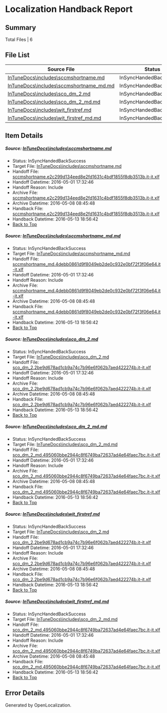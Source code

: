 # <a name='report-top'></a> Localization Handback Report

## Summary
 Total Files | 6

## File List
 Source File | Status | Details 
 ----------- | ------ | ------- 
 [InTuneDocs\includes\sccmshortname.md](https://github.com/Microsoft/IntuneDocs-pr/blob/56ab8c21f7da490c3bf0d541c7026e2ed84926dd/InTuneDocs/includes/sccmshortname.md) | InSyncHandedBackSuccess | [Details](#cad3187986387bfe5f86110f478472b563645089586)
 [InTuneDocs\includes\sccmshortname_md.md](https://github.com/Microsoft/IntuneDocs-pr/blob/56ab8c21f7da490c3bf0d541c7026e2ed84926dd/InTuneDocs/includes/sccmshortname_md.md) | InSyncHandedBackSuccess | [Details](#20a783276163d706389339c9aac1f842a67b9530587)
 [InTuneDocs\includes\sco_dm_2.md](https://github.com/Microsoft/IntuneDocs-pr/blob/56ab8c21f7da490c3bf0d541c7026e2ed84926dd/InTuneDocs/includes/sco_dm_2.md) | InSyncHandedBackSuccess | [Details](#fc2812773cc47aea0a10db21ce53670c3a0dd87c588)
 [InTuneDocs\includes\sco_dm_2_md.md](https://github.com/Microsoft/IntuneDocs-pr/blob/56ab8c21f7da490c3bf0d541c7026e2ed84926dd/InTuneDocs/includes/sco_dm_2_md.md) | InSyncHandedBackSuccess | [Details](#1202b6045bb557987046393241d45a6c4e1a9be5589)
 [InTuneDocs\includes\wit_firstref.md](https://github.com/Microsoft/IntuneDocs-pr/blob/c654f2b063604d88217304f93463563756057327/InTuneDocs/includes/wit_firstref.md) | InSyncHandedBackSuccess | [Details](#fc2812773cc47aea0a10db21ce53670c3a0dd87c610)
 [InTuneDocs\includes\wit_firstref_md.md](https://github.com/Microsoft/IntuneDocs-pr/blob/c654f2b063604d88217304f93463563756057327/InTuneDocs/includes/wit_firstref_md.md) | InSyncHandedBackSuccess | [Details](#1202b6045bb557987046393241d45a6c4e1a9be5611)

## Item Details
##### <a name='cad3187986387bfe5f86110f478472b563645089586'></a> Source: [InTuneDocs\includes\sccmshortname.md](https://github.com/Microsoft/IntuneDocs-pr/blob/56ab8c21f7da490c3bf0d541c7026e2ed84926dd/InTuneDocs/includes/sccmshortname.md)
* Status: InSyncHandedBackSuccess
* Target File: [InTuneDocs\includes\sccmshortname.md](https://github.com/Microsoft/IntuneDocs-pr.it-it/blob/7968d0f25566db31e472ae274395a08e3be965c5/InTuneDocs/includes/sccmshortname.md)
* Handoff File: [sccmshortname.e2c299d134eed8e2fd1631c4bdf1855f8db3513b.it-it.xlf](https://github.com/Microsoft/EM.handoff/blob/1478716473121bd55ee33033ee376cf69461303f/ol-handoff/Microsoft/IntuneDocs-pr.it-it/master/sccmshortname.e2c299d134eed8e2fd1631c4bdf1855f8db3513b.it-it.xlf)
* Handoff Datetime: 2016-05-01 17:32:46
* Handoff Reason: Include
* Archive File: [sccmshortname.e2c299d134eed8e2fd1631c4bdf1855f8db3513b.it-it.xlf](https://github.com/Microsoft/EM.handoff/blob/922e2b660b2cb99f2d063a158df90d3281739e8d/ol-handoff/Microsoft/IntuneDocs-pr.it-it/master/archive/sccmshortname.e2c299d134eed8e2fd1631c4bdf1855f8db3513b.it-it.xlf)
* Archive Datetime: 2016-05-08 08:45:48
* Handback File: [sccmshortname.e2c299d134eed8e2fd1631c4bdf1855f8db3513b.it-it.xlf](https://github.com/Microsoft/EM.handback/blob/4c52db6edea074e89cb6614cbba9aa6a84634b1f/ol-handback/Microsoft/IntuneDocs-pr.it-it/master/sccmshortname.e2c299d134eed8e2fd1631c4bdf1855f8db3513b.it-it.xlf)
* Handback Datetime: 2016-05-13 18:56:42
* [Back to Top](#report-top)

##### <a name='20a783276163d706389339c9aac1f842a67b9530587'></a> Source: [InTuneDocs\includes\sccmshortname_md.md](https://github.com/Microsoft/IntuneDocs-pr/blob/56ab8c21f7da490c3bf0d541c7026e2ed84926dd/InTuneDocs/includes/sccmshortname_md.md)
* Status: InSyncHandedBackSuccess
* Target File: [InTuneDocs\includes\sccmshortname_md.md](https://github.com/Microsoft/IntuneDocs-pr.it-it/blob/7968d0f25566db31e472ae274395a08e3be965c5/InTuneDocs/includes/sccmshortname_md.md)
* Handoff File: [sccmshortname_md.4debb0861d9f8049eb2de0c932e0bf72f3f06e64.it-it.xlf](https://github.com/Microsoft/EM.handoff/blob/1478716473121bd55ee33033ee376cf69461303f/ol-handoff/Microsoft/IntuneDocs-pr.it-it/master/sccmshortname_md.4debb0861d9f8049eb2de0c932e0bf72f3f06e64.it-it.xlf)
* Handoff Datetime: 2016-05-01 17:32:46
* Handoff Reason: Include
* Archive File: [sccmshortname_md.4debb0861d9f8049eb2de0c932e0bf72f3f06e64.it-it.xlf](https://github.com/Microsoft/EM.handoff/blob/922e2b660b2cb99f2d063a158df90d3281739e8d/ol-handoff/Microsoft/IntuneDocs-pr.it-it/master/archive/sccmshortname_md.4debb0861d9f8049eb2de0c932e0bf72f3f06e64.it-it.xlf)
* Archive Datetime: 2016-05-08 08:45:48
* Handback File: [sccmshortname_md.4debb0861d9f8049eb2de0c932e0bf72f3f06e64.it-it.xlf](https://github.com/Microsoft/EM.handback/blob/4c52db6edea074e89cb6614cbba9aa6a84634b1f/ol-handback/Microsoft/IntuneDocs-pr.it-it/master/sccmshortname_md.4debb0861d9f8049eb2de0c932e0bf72f3f06e64.it-it.xlf)
* Handback Datetime: 2016-05-13 18:56:42
* [Back to Top](#report-top)

##### <a name='fc2812773cc47aea0a10db21ce53670c3a0dd87c588'></a> Source: [InTuneDocs\includes\sco_dm_2.md](https://github.com/Microsoft/IntuneDocs-pr/blob/56ab8c21f7da490c3bf0d541c7026e2ed84926dd/InTuneDocs/includes/sco_dm_2.md)
* Status: InSyncHandedBackSuccess
* Target File: [InTuneDocs\includes\sco_dm_2.md](https://github.com/Microsoft/IntuneDocs-pr.it-it/blob/7968d0f25566db31e472ae274395a08e3be965c5/InTuneDocs/includes/sco_dm_2.md)
* Handoff File: [sco_dm_2.2be9d678ad1cb9a74c7b96e6f062b7aed422274b.it-it.xlf](https://github.com/Microsoft/EM.handoff/blob/1478716473121bd55ee33033ee376cf69461303f/ol-handoff/Microsoft/IntuneDocs-pr.it-it/master/sco_dm_2.2be9d678ad1cb9a74c7b96e6f062b7aed422274b.it-it.xlf)
* Handoff Datetime: 2016-05-01 17:32:46
* Handoff Reason: Include
* Archive File: [sco_dm_2.2be9d678ad1cb9a74c7b96e6f062b7aed422274b.it-it.xlf](https://github.com/Microsoft/EM.handoff/blob/922e2b660b2cb99f2d063a158df90d3281739e8d/ol-handoff/Microsoft/IntuneDocs-pr.it-it/master/archive/sco_dm_2.2be9d678ad1cb9a74c7b96e6f062b7aed422274b.it-it.xlf)
* Archive Datetime: 2016-05-08 08:45:48
* Handback File: [sco_dm_2.2be9d678ad1cb9a74c7b96e6f062b7aed422274b.it-it.xlf](https://github.com/Microsoft/EM.handback/blob/4c52db6edea074e89cb6614cbba9aa6a84634b1f/ol-handback/Microsoft/IntuneDocs-pr.it-it/master/sco_dm_2.2be9d678ad1cb9a74c7b96e6f062b7aed422274b.it-it.xlf)
* Handback Datetime: 2016-05-13 18:56:42
* [Back to Top](#report-top)

##### <a name='1202b6045bb557987046393241d45a6c4e1a9be5589'></a> Source: [InTuneDocs\includes\sco_dm_2_md.md](https://github.com/Microsoft/IntuneDocs-pr/blob/56ab8c21f7da490c3bf0d541c7026e2ed84926dd/InTuneDocs/includes/sco_dm_2_md.md)
* Status: InSyncHandedBackSuccess
* Target File: [InTuneDocs\includes\sco_dm_2_md.md](https://github.com/Microsoft/IntuneDocs-pr.it-it/blob/7968d0f25566db31e472ae274395a08e3be965c5/InTuneDocs/includes/sco_dm_2_md.md)
* Handoff File: [sco_dm_2_md.495060bbe2944c8f6749ba72637ad4e64faec7bc.it-it.xlf](https://github.com/Microsoft/EM.handoff/blob/1478716473121bd55ee33033ee376cf69461303f/ol-handoff/Microsoft/IntuneDocs-pr.it-it/master/sco_dm_2_md.495060bbe2944c8f6749ba72637ad4e64faec7bc.it-it.xlf)
* Handoff Datetime: 2016-05-01 17:32:46
* Handoff Reason: Include
* Archive File: [sco_dm_2_md.495060bbe2944c8f6749ba72637ad4e64faec7bc.it-it.xlf](https://github.com/Microsoft/EM.handoff/blob/922e2b660b2cb99f2d063a158df90d3281739e8d/ol-handoff/Microsoft/IntuneDocs-pr.it-it/master/archive/sco_dm_2_md.495060bbe2944c8f6749ba72637ad4e64faec7bc.it-it.xlf)
* Archive Datetime: 2016-05-08 08:45:48
* Handback File: [sco_dm_2_md.495060bbe2944c8f6749ba72637ad4e64faec7bc.it-it.xlf](https://github.com/Microsoft/EM.handback/blob/4c52db6edea074e89cb6614cbba9aa6a84634b1f/ol-handback/Microsoft/IntuneDocs-pr.it-it/master/sco_dm_2_md.495060bbe2944c8f6749ba72637ad4e64faec7bc.it-it.xlf)
* Handback Datetime: 2016-05-13 18:56:42
* [Back to Top](#report-top)

##### <a name='fc2812773cc47aea0a10db21ce53670c3a0dd87c610'></a> Source: [InTuneDocs\includes\wit_firstref.md](https://github.com/Microsoft/IntuneDocs-pr/blob/c654f2b063604d88217304f93463563756057327/InTuneDocs/includes/wit_firstref.md)
* Status: InSyncHandedBackSuccess
* Target File: [InTuneDocs\includes\sco_dm_2.md](https://github.com/Microsoft/IntuneDocs-pr.it-it/blob/7968d0f25566db31e472ae274395a08e3be965c5/InTuneDocs/includes/sco_dm_2.md)
* Handoff File: [sco_dm_2.2be9d678ad1cb9a74c7b96e6f062b7aed422274b.it-it.xlf](https://github.com/Microsoft/EM.handoff/blob/1478716473121bd55ee33033ee376cf69461303f/ol-handoff/Microsoft/IntuneDocs-pr.it-it/master/sco_dm_2.2be9d678ad1cb9a74c7b96e6f062b7aed422274b.it-it.xlf)
* Handoff Datetime: 2016-05-01 17:32:46
* Handoff Reason: Include
* Archive File: [sco_dm_2.2be9d678ad1cb9a74c7b96e6f062b7aed422274b.it-it.xlf](https://github.com/Microsoft/EM.handoff/blob/922e2b660b2cb99f2d063a158df90d3281739e8d/ol-handoff/Microsoft/IntuneDocs-pr.it-it/master/archive/sco_dm_2.2be9d678ad1cb9a74c7b96e6f062b7aed422274b.it-it.xlf)
* Archive Datetime: 2016-05-08 08:45:48
* Handback File: [sco_dm_2.2be9d678ad1cb9a74c7b96e6f062b7aed422274b.it-it.xlf](https://github.com/Microsoft/EM.handback/blob/4c52db6edea074e89cb6614cbba9aa6a84634b1f/ol-handback/Microsoft/IntuneDocs-pr.it-it/master/sco_dm_2.2be9d678ad1cb9a74c7b96e6f062b7aed422274b.it-it.xlf)
* Handback Datetime: 2016-05-13 18:56:42
* [Back to Top](#report-top)

##### <a name='1202b6045bb557987046393241d45a6c4e1a9be5611'></a> Source: [InTuneDocs\includes\wit_firstref_md.md](https://github.com/Microsoft/IntuneDocs-pr/blob/c654f2b063604d88217304f93463563756057327/InTuneDocs/includes/wit_firstref_md.md)
* Status: InSyncHandedBackSuccess
* Target File: [InTuneDocs\includes\sco_dm_2_md.md](https://github.com/Microsoft/IntuneDocs-pr.it-it/blob/7968d0f25566db31e472ae274395a08e3be965c5/InTuneDocs/includes/sco_dm_2_md.md)
* Handoff File: [sco_dm_2_md.495060bbe2944c8f6749ba72637ad4e64faec7bc.it-it.xlf](https://github.com/Microsoft/EM.handoff/blob/1478716473121bd55ee33033ee376cf69461303f/ol-handoff/Microsoft/IntuneDocs-pr.it-it/master/sco_dm_2_md.495060bbe2944c8f6749ba72637ad4e64faec7bc.it-it.xlf)
* Handoff Datetime: 2016-05-01 17:32:46
* Handoff Reason: Include
* Archive File: [sco_dm_2_md.495060bbe2944c8f6749ba72637ad4e64faec7bc.it-it.xlf](https://github.com/Microsoft/EM.handoff/blob/922e2b660b2cb99f2d063a158df90d3281739e8d/ol-handoff/Microsoft/IntuneDocs-pr.it-it/master/archive/sco_dm_2_md.495060bbe2944c8f6749ba72637ad4e64faec7bc.it-it.xlf)
* Archive Datetime: 2016-05-08 08:45:48
* Handback File: [sco_dm_2_md.495060bbe2944c8f6749ba72637ad4e64faec7bc.it-it.xlf](https://github.com/Microsoft/EM.handback/blob/4c52db6edea074e89cb6614cbba9aa6a84634b1f/ol-handback/Microsoft/IntuneDocs-pr.it-it/master/sco_dm_2_md.495060bbe2944c8f6749ba72637ad4e64faec7bc.it-it.xlf)
* Handback Datetime: 2016-05-13 18:56:42
* [Back to Top](#report-top)


## Error Details

Generated by OpenLocalization.

